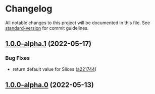 # Changelog

All notable changes to this project will be documented in this file. See [standard-version](https://github.com/conventional-changelog/standard-version) for commit guidelines.

## [1.0.0-alpha.1](https://github.com/prismicio/prismic-api-renderer/compare/v1.0.0-alpha.0...v1.0.0-alpha.1) (2022-05-17)


### Bug Fixes

* return default value for Slices ([a221744](https://github.com/prismicio/prismic-api-renderer/commit/a221744774cc0aa72af5044219ce4df0a8e041f3))

## [1.0.0-alpha.0](https://github.com/prismicio/prismic-api-renderer/compare/v0.1.7...v1.0.0-alpha.0) (2022-05-13)
